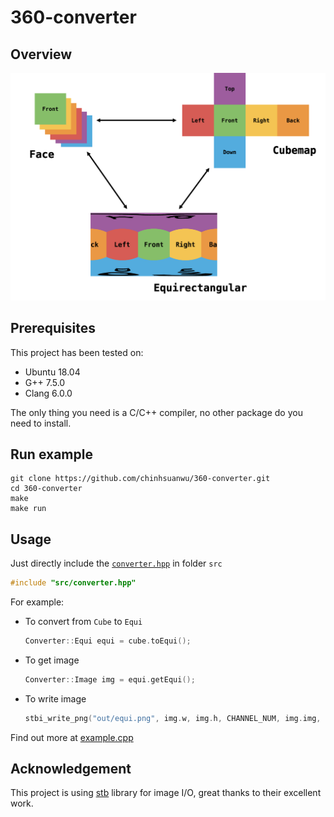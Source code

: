 # 360-converter

## Overview
![](./assets/overview.png)

## Prerequisites
This project has been tested on:
- Ubuntu 18.04
- G++ 7.5.0
- Clang 6.0.0

The only thing you need is a C/C++ compiler, no other package do you need to install.

## Run example
```
git clone https://github.com/chinhsuanwu/360-converter.git
cd 360-converter
make
make run
```

## Usage
Just directly include the [`converter.hpp`](https://github.com/chinhsuanwu/360-converter/blob/master/src/converter.hpp) in folder `src`
```c++
#include "src/converter.hpp"
```
For example:
- To convert from `Cube` to `Equi`
    ```c++
    Converter::Equi equi = cube.toEqui();
    ```
- To get image
    ```c++
    Converter::Image img = equi.getEqui();
    ```
- To write image
    ```c++
    stbi_write_png("out/equi.png", img.w, img.h, CHANNEL_NUM, img.img, img.w*CHANNEL_NUM);
    ```
Find out more at [example.cpp](https://github.com/chinhsuanwu/360-converter/blob/master/example/example.cpp)

## Acknowledgement
This project is using [stb](https://github.com/nothings/stb) library for image I/O, great thanks to their excellent work.